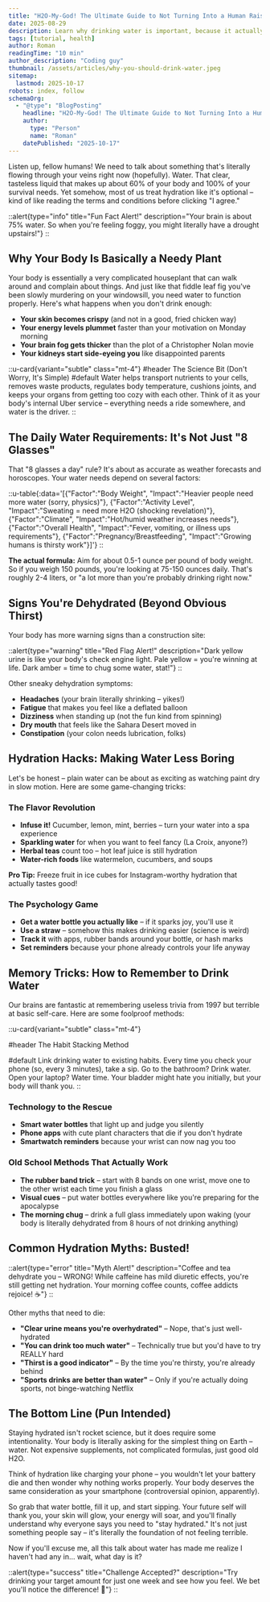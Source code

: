 ```yaml
---
title: "H2O-My-God! The Ultimate Guide to Not Turning Into a Human Raisin"
date: 2025-08-29
description: Learn why drinking water is important, because it actually is. Discover tips and tricks to stay hydrated and never miss a glass of water. 
tags: [tutorial, health]
author: Roman
readingTime: "10 min"
author_description: "Coding guy"
thumbnail: /assets/articles/why-you-should-drink-water.jpeg
sitemap:
  lastmod: 2025-10-17
robots: index, follow
schemaOrg:
  - "@type": "BlogPosting"
    headline: "H2O-My-God! The Ultimate Guide to Not Turning Into a Human Raisin"
    author:
      type: "Person"
      name: "Roman"
    datePublished: "2025-10-17"
---
```


Listen up, fellow humans! We need to talk about something that's literally flowing through your veins right now (hopefully). Water. That clear, tasteless liquid that makes up about 60% of your body and 100% of your survival needs. Yet somehow, most of us treat hydration like it's optional – kind of like reading the terms and conditions before clicking "I agree."

::alert{type="info" title="Fun Fact Alert!" description="Your brain is about 75% water. So when you're feeling foggy, you might literally have a drought upstairs!"}
::

## Why Your Body Is Basically a Needy Plant

Your body is essentially a very complicated houseplant that can walk around and complain about things. And just like that fiddle leaf fig you've been slowly murdering on your windowsill, you need water to function properly. Here's what happens when you don't drink enough:

- **Your skin becomes crispy** (and not in a good, fried chicken way)
- **Your energy levels plummet** faster than your motivation on Monday morning
- **Your brain fog gets thicker** than the plot of a Christopher Nolan movie
- **Your kidneys start side-eyeing you** like disappointed parents

::u-card{variant="subtle" class="mt-4"}
#header 
The Science Bit (Don't Worry, It's Simple)
#default
Water helps transport nutrients to your cells, removes waste products, regulates body temperature, cushions joints, and keeps your organs from getting too cozy with each other. Think of it as your body's internal Uber service – everything needs a ride somewhere, and water is the driver.
::

## The Daily Water Requirements: It's Not Just "8 Glasses"

That "8 glasses a day" rule? It's about as accurate as weather forecasts and horoscopes. Your water needs depend on several factors:

::u-table{:data='[{"Factor":"Body Weight", "Impact":"Heavier people need more water (sorry, physics)"}, {"Factor":"Activity Level", "Impact":"Sweating = need more H2O (shocking revelation)"}, {"Factor":"Climate", "Impact":"Hot/humid weather increases needs"}, {"Factor":"Overall Health", "Impact":"Fever, vomiting, or illness ups requirements"}, {"Factor":"Pregnancy/Breastfeeding", "Impact":"Growing humans is thirsty work"}]'}
::

**The actual formula:** Aim for about 0.5-1 ounce per pound of body weight. So if you weigh 150 pounds, you're looking at 75-150 ounces daily. That's roughly 2-4 liters, or "a lot more than you're probably drinking right now."

## Signs You're Dehydrated (Beyond Obvious Thirst)

Your body has more warning signs than a construction site:

::alert{type="warning" title="Red Flag Alert!" description="Dark yellow urine is like your body's check engine light. Pale yellow = you're winning at life. Dark amber = time to chug some water, stat!"}
::

Other sneaky dehydration symptoms:
- **Headaches** (your brain literally shrinking – yikes!)
- **Fatigue** that makes you feel like a deflated balloon
- **Dizziness** when standing up (not the fun kind from spinning)
- **Dry mouth** that feels like the Sahara Desert moved in
- **Constipation** (your colon needs lubrication, folks)

## Hydration Hacks: Making Water Less Boring

Let's be honest – plain water can be about as exciting as watching paint dry in slow motion. Here are some game-changing tricks:

### The Flavor Revolution
- **Infuse it!** Cucumber, lemon, mint, berries – turn your water into a spa experience
- **Sparkling water** for when you want to feel fancy (La Croix, anyone?)
- **Herbal teas** count too – hot leaf juice is still hydration
- **Water-rich foods** like watermelon, cucumbers, and soups

**Pro Tip:** Freeze fruit in ice cubes for Instagram-worthy hydration that actually tastes good!

### The Psychology Game
- **Get a water bottle you actually like** – if it sparks joy, you'll use it
- **Use a straw** – somehow this makes drinking easier (science is weird)
- **Track it** with apps, rubber bands around your bottle, or hash marks
- **Set reminders** because your phone already controls your life anyway

## Memory Tricks: How to Remember to Drink Water

Our brains are fantastic at remembering useless trivia from 1997 but terrible at basic self-care. Here are some foolproof methods:

::u-card{variant="subtle" class="mt-4"}

#header
The Habit Stacking Method

#default
Link drinking water to existing habits. Every time you check your phone (so, every 3 minutes), take a sip. Go to the bathroom? Drink water. Open your laptop? Water time. Your bladder might hate you initially, but your body will thank you.
::

### Technology to the Rescue
- **Smart water bottles** that light up and judge you silently
- **Phone apps** with cute plant characters that die if you don't hydrate
- **Smartwatch reminders** because your wrist can now nag you too

### Old School Methods That Actually Work
- **The rubber band trick** – start with 8 bands on one wrist, move one to the other wrist each time you finish a glass
- **Visual cues** – put water bottles everywhere like you're preparing for the apocalypse
- **The morning chug** – drink a full glass immediately upon waking (your body is literally dehydrated from 8 hours of not drinking anything)

## Common Hydration Myths: Busted!

::alert{type="error" title="Myth Alert!" description="Coffee and tea dehydrate you – WRONG! While caffeine has mild diuretic effects, you're still getting net hydration. Your morning coffee counts, coffee addicts rejoice! ☕"}
::

Other myths that need to die:
- **"Clear urine means you're overhydrated"** – Nope, that's just well-hydrated
- **"You can drink too much water"** – Technically true but you'd have to try REALLY hard
- **"Thirst is a good indicator"** – By the time you're thirsty, you're already behind
- **"Sports drinks are better than water"** – Only if you're actually doing sports, not binge-watching Netflix

## The Bottom Line (Pun Intended)

Staying hydrated isn't rocket science, but it does require some intentionality. Your body is literally asking for the simplest thing on Earth – water. Not expensive supplements, not complicated formulas, just good old H2O.

Think of hydration like charging your phone – you wouldn't let your battery die and then wonder why nothing works properly. Your body deserves the same consideration as your smartphone (controversial opinion, apparently).

So grab that water bottle, fill it up, and start sipping. Your future self will thank you, your skin will glow, your energy will soar, and you'll finally understand why everyone says you need to "stay hydrated." It's not just something people say – it's literally the foundation of not feeling terrible.

Now if you'll excuse me, all this talk about water has made me realize I haven't had any in... wait, what day is it? 


::alert{type="success" title="Challenge Accepted?" description="Try drinking your target amount for just one week and see how you feel. We bet you'll notice the difference! 💪"}
::
